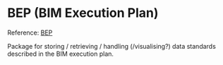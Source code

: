 # BEP (BIM Execution Plan)

Reference: [BEP](https://www.designingbuildings.co.uk/wiki/BIM_execution_plan_BEP)

Package for storing / retrieving / handling (/visualising?) data standards described in the BIM execution plan.
